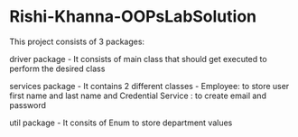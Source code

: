 # Rishi-Khanna-OOPsLabSolution
This project consists of 3 packages: 

driver package - It consists of main class that should get executed to perform the desired class

services package - It contains 2 different classes - Employee: to store user first name and last name and Credential Service : to create email and password

util package - It consits of Enum to store department values

